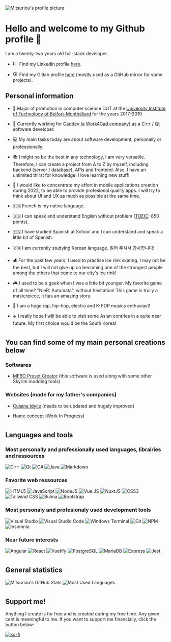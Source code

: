 ![Mitsuriou's profile picture](https://avatars3.githubusercontent.com/u/37184309?s=100&u=5bea81cf98a1bddaefab87ac8d616cf034a13b62&v=4)

# Hello and welcome to my Github profile 🧔
I am a twenty-two years old full-stack developer.
- <img src="https://content.linkedin.com/content/dam/me/news/en-us/icons/Social_Icons_linkedin.svg.original.svg" alt="LinkedIn icon" width="16"/> Find my LinkedIn profile [here](https://www.linkedin.com/in/d-jacq/).

- <img src="https://cdn.iconscout.com/icon/free/png-128/gitlab-282507.png" alt="GitLab icon" width="16"/> Find my Gitlab profile [here](https://gitlab.com/Mitsuriou) (mostly used as a GitHub mirror for some projects).

## Personal information
- 🏫 Major of promotion in computer science DUT at the [University Institute of Technology of Belfort-Montbéliard](http://www.iut-bm.univ-fcomte.fr) for the years 2017-2019

- 🏢 Currently working for [Caddev (a Work4Cad company)](https://www.caddev.info/) as a [C++](https://docs.microsoft.com/cpp) / [Qt](https://www.qt.io/) software developer.

- 💻 My main tasks today are about software development, personally or professionally.

- 📚 I might no be the best in any technology, I am very versatile. Therefore, I can create a project from A to Z by myself, including backend (server / database), APIs and frontend. Also, I have an unlimited thirst for knowledge! I love learning new stuff!

- 📱 I would like to concentrate my effort in mobile applications creation during 2022, to be able to provide profesional quality apps. I will try to think about UI and UX as much as possible at the same time.

- 🇫🇷 French is my native language.

- 🇺🇸 I can speak and understand English without problem ([TOEIC](https://www.etsglobal.org): 850 points).

- 🇪🇸 I have studied Spanish at School and I can understand and speak a little bit of Spanish.

- 🇰🇷 I am currently studying Korean language. 읽어 주셔서 감사합니다!

- ⛸️ For the past few years, I used to practise ice rink skating. I may not be the best, but I will not give up on becoming one of the strongest people among the others that come to our city's ice rink!

- 🎮 I used to be a geek when I was a little bit younger. My favorite game of all time? "NieR: Automata", without hesitation! This game is trully a masterpiece, it has an amazing story.

- 🎵 I am a huge rap, hip-hop, electro and K-POP musics enthusiast!

- ✈️ I really hope I will be able to visit some Asian contries in a quite near future. My first choice would be the South Korea!

#
## You can find some of my main personal creations below
### Softwares
- [MFBO Preset Creator](https://github.com/Mitsuriou/MFBO-Preset-Creator) (this software is used along with some other Skyrim modding tools)
### Websites (made for my father's companies)
- [Cuisine Idylle](https://www.cuisine-idylle.fr) (needs to be updated and hugely improved)

- [Home concept](https://www.homconcept.com) (Work In Progress)

#
## Languages and tools
### Most personally and professionally used languages, librairies and ressources
![C++](https://img.shields.io/badge/C++-00599C?style=flat&logo=c%2B%2B&logoColor=white)
![Qt](https://img.shields.io/badge/Qt-41CD52?style=flat&logo=qt&logoColor=white)
![C#](https://img.shields.io/badge/C%23-239120?style=flat&logo=c-sharp&logoColor=white)
![Java](https://img.shields.io/badge/Java-007396?style=flat&logo=java&logoColor=white)
![Markdown](https://img.shields.io/badge/Markdown-000000?style=flat&logo=markdown&logoColor=white)

### Favorite web ressources
![HTML5](https://img.shields.io/badge/HTML5-E34F26?style=flat&logo=html5&logoColor=white)
![JavaScript](https://img.shields.io/badge/JavaScript-F7DF1E?style=flat&logo=javascript&logoColor=black)
![NodeJS](https://img.shields.io/badge/Node.JS-339933?style=flat&logo=node.js&logoColor=white)
![Vue.JS](https://img.shields.io/badge/Vue.JS-4FC08D?style=flat&logo=vue.js&logoColor=white)
![NuxtJS](https://img.shields.io/badge/Nuxt.JS-00C58E?style=flat&logo=nuxt.js&logoColor=white)
![CSS3](https://img.shields.io/badge/CSS3-1572B6?style=flat&logo=css3&logoColor=white)
![Tailwind CSS](https://img.shields.io/badge/Tailwind%20CSS-38B2AC?style=flat&logo=tailwind%20css&logoColor=white)
![Bulma](https://img.shields.io/badge/Bulma-00D1B2?style=flat&logo=bulma&logoColor=white)
![Bootstrap](https://img.shields.io/badge/Bootstrap-7952B3?style=flat&logo=bootstrap&logoColor=white)

### Most personaly and profesionaly used development tools
![Visual Studio](https://img.shields.io/badge/Visual%20Studio-5C2D91?style=flat&logo=visual%20studio&logoColor=white)
![Visual Studio Code](https://img.shields.io/badge/Visual%20Studio%20Code-007ACC?style=flat&logo=visual-studio-code&logoColor=white)
![Windows Terminal](https://img.shields.io/badge/Windows%20Terminal-4D4D4D?style=flat&logo=windows%20terminal&logoColor=white)
![Git](https://img.shields.io/badge/Git-F05032?style=flat&logo=git&logoColor=white)
![NPM](https://img.shields.io/badge/NPM-CB3837?style=flat&logo=npm&logoColor=white)
![Insomnia](https://img.shields.io/badge/Insomnia-5849BE?style=flat&logo=insomnia&logoColor=white)

### Near future interests
![Angular](https://img.shields.io/badge/Angular-DD0031?style=flat&logo=angular&logoColor=white)
![React](https://img.shields.io/badge/React-61DAFB?style=flat&logo=react&logoColor=white)
![Vuetify](https://img.shields.io/badge/Vuetify-1867C0?style=flat&logo=vuetify&logoColor=white)
![PostgreSQL](https://img.shields.io/badge/PostgreSQL-336791?style=flat&logo=PostgreSQL&logoColor=white)
![MariaDB](https://img.shields.io/badge/MariaDB-003545?style=flat&logo=mariadb&logoColor=white)
![Express](https://img.shields.io/badge/Express-000000?style=flat&logo=express&logoColor=white)
![Jest](https://img.shields.io/badge/Jest-C21325?style=flat&logo=jest&logoColor=white)

#
## General statistics
![Mitsuriou's GitHub Stats](https://github-readme-stats.vercel.app/api?username=mitsuriou&show_icons=true&count_private=true&hide_rank=true&include_all_commits=true&line_height=40)
![Most Used Languages](https://github-readme-stats.vercel.app/api/top-langs/?username=mitsuriou)

#
## Support me!
Anything I create is for free and is created during my free time. Any given cent is meaningful to me. If you want to support me financially, click the button below:

[![ko-fi](https://ko-fi.com/img/githubbutton_sm.svg)](https://ko-fi.com/G2G47O90B)
